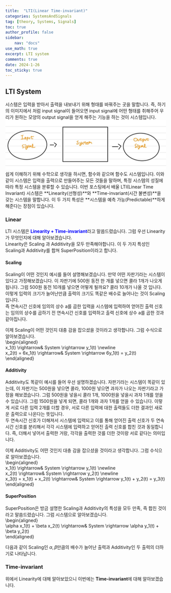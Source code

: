 ```yaml
---
title:  "LTI(Linear Time-invariant)"
categories: SystemsAndSignals
tag: [theory, Systems, Signals]
toc: true
author_profile: false
sidebar:
    nav: "docs"
use_math: true
excerpt: LTI system
comments: true
date: 2024-1-26
toc_sticky: true
---
```


## LTI System
시스템은 입력을 받아서 출력을 내보내기 위해 형태를 바꿔주는 곳을 말합니다. 즉, 하기의 이미지에서 처럼 input signal이 들어오면 input signal에 어떤 형태를 취해주어 우리가 원하는 모양의 output signal을 얻게 해주는 기능을 하는 것이 시스템입니다.   
<img src="../../../assets/images/Signals&Systems/2024-01-26-LTIsystem/system Archtitecture.jpg" alt="system Archtitecture" style="zoom:80%;" />    
쉽게 이해하기 위해 수학으로 생각을 하시면, 함수와 같으며 함수도 시스템입니다. 이와 같이 시스템은 입력을 출력으로 만들어주는 모든 것들을 말하며, 특정 시스템의 성질에 따라 특정 시스템을 분류할 수 있습니다. 이번 포스팅에서 배울 LTI(Linear Time Invariant) 시스템은 **Linearity(선형성)**와 **Time-invariant(시간 불변성)**을 갖는 시스템을 말합니다. 이 두 가지 특성은 **시스템을 예측 가능(Predictable)**하게 해준다는 장점이 있습니다.   

### Linear
LTI 시스템은 <span style='color:blue'>**Linearity + Time-invariant**</span>라고 말씀드렸습니다. 그럼 우선 Linearity가 무엇인지에 대해 알아보겠습니다.   
Linearity은 Scaling 과 Additivity을 모두 만족해야합니다. 이 두 가지 특성인 Scaling과 Additivity를 합쳐 SuperPosition이라고 합니다.   
#### Scaling
Scaling이 어떤 것인지 예시를 들어 설명해보겠습니다. 만약 어떤 자판기라는 시스템이 있다고 가정해보겠습니다. 이 자판기에 500원 동전 한 개를 넣으면 콜라 1개가 나오게됩니다. 그럼 500원 동전 10개를 넣으면 어떻게 될까요? 콜라 10개가 나올 것 입니다. 이렇게 입력의 크기가 늘어난만큼 출력의 크기도 똑같은 배수로 늘어나는 것이 Scaling입니다.   
즉 연속시간 신호에 임의의 상수 a를 곱한 입력을 시스템에 입력하여 얻어진 출력 신호는 임의의 상수를 곱하기 전 연속시간 신호를 입력하고 출력 신호에 상수 a를 곱한 것과 같아집니다.   

이제 Scaling이 어떤 것인지 대충 감을 잡으셨을 것이라고 생각합니다. 그럼 수식으로 알아보겠습니다.   
\begin{aligned}    
x_1(t) \rightarrow& System \rightarrow y_1(t) \newline   
x_2(t) = 6x_1(t) \rightarrow& System \rightarrow 6y_1(t) = y_2(t)
\end{aligned}  

#### Additivity
Additivity도 똑같이 예시를 들어 우선 설명하겠습니다. 자판기라는 시스템이 똑같이 있는데, 이 자판기는 500원을 넣으면 콜라, 1000원 넣으면 과자가 나오는 자판기라고 가정을 해보겠습니다. 그럼 500원을 넣을시 콜라 1개, 1000원을 넣을시 과자 1개를 얻을 수 있습니다. 그럼 1500원을 넣게 되면, 콜라 1개와 과자 1개를 얻을 수 있습니다. 이렇게 서로 다른 입력 2개를 더할 경우, 서로 다른 입력에 대한 출력들도 더한 결과인 새로운 출력으로 나온다는 뜻입니다.    
두 연속시간 신호가 더해져서 시스템에 입력되고 이를 통해 얻어진 출력 신호가 두 연속시간 신호를 분리해서 각각 시스템에 입력하고 얻어진 출력 신호를 합친 것과 동일합니다. 즉, 더해서 넣어서 출력한 거랑, 각각을 출력한 것를 더한 것이랑 서로 같다는 의미입니다.   

이제 Additivity도 어떤 것인지 대충 감을 잡으셨을 것이라고 생각합니다. 그럼 수식으로 알아보겠습니다.   
\begin{aligned}    
x_1(t) \rightarrow& System \rightarrow y_1(t) \newline   
x_2(t) \rightarrow& System \rightarrow y_2(t) \newline   
x_3(t) = x_1(t) + x_2(t) \rightarrow& System \rightarrow y_1(t) + y_2(t) = y_3(t)
\end{aligned}   

#### SuperPosition
SuperPosition은 방금 설명한 Scaling과 Additivity의 특성을 모두 만족, 즉 합친 것이라고 말씀드렸습니다. 그럼 시스템으로 알아보겠습니다.   
\begin{aligned}    
\alpha x_1(t) + \beta x_2(t) \rightarrow& System \rightarrow \alpha y_1(t) + \beta y_2(t)   
\end{aligned}   

다음과 같이 Scaling인 $\alpha, \beta$만큼의 배수가 늘어난 출력과 Additivity인 두 출력의 더하기로 나타납니다.   

### Time-invariant
위에서 Linearity에 대해 알아보았으니 이번에는 **Time-invariant**에 대해 알아보겠습니다.   
